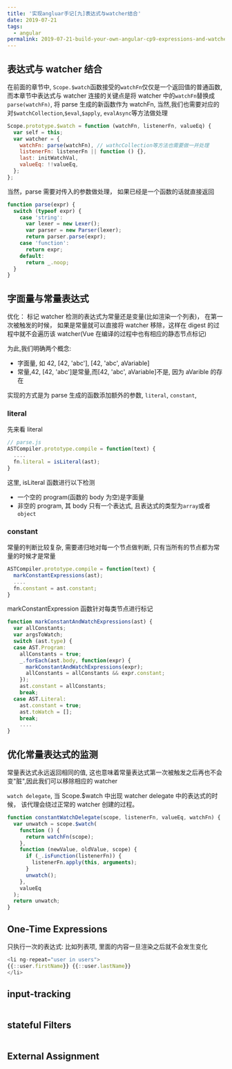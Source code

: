 ```yaml
---
title: '实现angluar手记[九]表达式与watcher结合'
date: 2019-07-21
tags:
  - angular
permalink: 2019-07-21-build-your-own-angular-cp9-expressions-and-watches
---
```


## 表达式与 watcher 结合

在前面的章节中, `Scope.$watch`函数接受的`watchFn`仅仅是一个返回值的普通函数, 而本章节中表达式与 watcher 连接的关键点是将 watcher 中的`watchFn`替换成`parse(watchFn)`, 将 parse 生成的新函数作为 watchFn, 当然,我们也需要对应的对`$watchCollection`,`$eval`,`$apply`, `evalAsync`等方法做处理

```js
Scope.prototype.$watch = function (watchFn, listenerFn, valueEq) {
  var self = this;
  var watcher = {
    watchFn: parse(watchFn), // wathcCollection等方法也需要做一并处理
    listenerFn: listenerFn || function () {},
    last: initWatchVal,
    valueEq: !!valueEq,
  };
};
```

当然，parse 需要对传入的参数做处理， 如果已经是一个函数的话就直接返回

```js
function parse(expr) {
  switch (typeof expr) {
    case 'string':
      var lexer = new Lexer();
      var parser = new Parser(lexer);
      return parser.parse(expr);
    case 'function':
      return expr;
    default:
      return _.noop;
  }
}
```

## 字面量与常量表达式

优化： 标记 watcher 检测的表达式为常量还是变量(比如渲染一个列表)， 在第一次被触发的时候， 如果是常量就可以直接将 watcher 移除，这样在 digest 的过程中就不会遍历该 watcher(Vue 在编译的过程中也有相应的静态节点标记)

为此,我们明确两个概念:

- 字面量, 如 42, [42, 'abc'], [42, 'abc', aVariable]
- 常量,42, [42, 'abc']是常量,而[42, 'abc', aVariable]不是, 因为 aVarible 的存在

实现的方式是为 parse 生成的函数添加额外的参数, `literal`, `constant`,

### literal

先来看 literal

```js
// parse.js
ASTCompiler.prototype.compile = function(text) {
  ....
  fn.literal = isLiteral(ast);
}
```

这里, isLiteral 函数进行以下检测

- 一个空的 program(函数的 body 为空)是字面量
- 非空的 program, 其 body 只有一个表达式, 且表达式的类型为`array`或者`object`

### constant

常量的判断比较复杂, 需要递归地对每一个节点做判断, 只有当所有的节点都为常量的时候才是常量

```js
ASTCompiler.prototype.compile = function(text) {
  markConstantExpressions(ast);
  ....
  fn.constant = ast.constant;
}
```

markConstantExpression 函数针对每类节点进行标记

```js
function markConstantAndWatchExpressions(ast) {
  var allConstants;
  var argsToWatch;
  switch (ast.type) {
  case AST.Program:
    allConstants = true;
    _.forEach(ast.body, function(expr) {
      markConstantAndWatchExpressions(expr);
      allConstants = allConstants && expr.constant;
    });
    ast.constant = allConstants;
    break;
  case AST.Literal:
    ast.constant = true;
    ast.toWatch = [];
    break;
    ....
}
```

## 优化常量表达式的监测

常量表达式永远返回相同的值, 这也意味着常量表达式第一次被触发之后再也不会变"脏",因此我们可以移除相应的 watcher

`watch delegate`, 当 Scope.\$watch 中出现 watcher delegate 中的表达式的时候， 该代理会绕过正常的 watcher 创建的过程。

```javascript
function constantWatchDelegate(scope, listenerFn, valueEq, watchFn) {
  var unwatch = scope.$watch(
    function () {
      return watchFn(scope);
    },
    function (newValue, oldValue, scope) {
      if (_.isFunction(listenerFn)) {
        listenerFn.apply(this, arguments);
      }
      unwatch();
    },
    valueEq
  );
  return unwatch;
}
```

## One-Time Expressions

只执行一次的表达式: 比如列表项, 里面的内容一旦渲染之后就不会发生变化

```javascript
<li ng-repeat="user in users">
{{::user.firstName}} {{::user.lastName}}
</li>
```

## input-tracking

```js
```

## stateful Filters

```js
```

## External Assignment

```js
```
